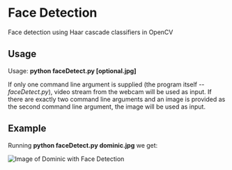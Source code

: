# Face Detection
Face detection using Haar cascade classifiers in OpenCV

## Usage
Usage: **python faceDetect.py [optional.jpg]**

If only one command line argument is supplied (the program itself -- *faceDetect.py*), video stream from the webcam will be used as input.
If there are exactly two command line arguments and an image is provided as the second command line argument, the image will be used as input.

## Example
Running **python faceDetect.py dominic.jpg** we get:

![Image of Dominic with Face Detection](https://github.com/basista21/faceDetection/blob/main/dominic_out.jpg)

